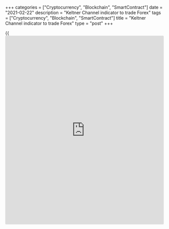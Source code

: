 +++
categories = ["Cryptocurrency", "Blockchain", "SmartContract"]
date = "2021-02-22"
description = "Keltner Channel indicator to trade Forex"
tags = ["Cryptocurrency", "Blockchain", "SmartContract"]
title = "Keltner Channel indicator to trade Forex"
type = "post"
+++

{{<iframe id="large-banner" src="https://www.bounty.group/#slide=4.0" width="100%" height="600" scrolling="no" style="border: 0px solid rgb(216, 221, 230); border-radius: 3px;">}}

2021-02-22

2021-02-22

Keltner Channel IndicatorOleg Tkachenko

 **Keltner Channel**  (Keltner bands) – is a classical indicator of the
technical analysis designed by Chester Keltner in 1960.

Like the [Bollinger Bands](https://www.algotradesoft.org/custom-indicator/bollinger-bands.html) indicator, the Keltner Channel draws the
channel of price movements relative to the central EMA line. However,
unlike the BB channel, the Keltner Channel indicator doesn’t widen
following the price. So, the price can go beyond the Keltner Channel,
thereby indicating the trend exhaustion. Read more about Forex trading
with the Keltner Channel in this article.

The article covers the following subjects:

## How to use Keltner Channels indicator

Channel [trading strategies](https://www.fintechee.com/forex-trading-strategies/) are based on market psychology. The price is
in the channel about 80% of the time, moving to its borders on both
sides but somehow returning to the middle, that is, to the equilibrium
value. Depending on the market participants’ strength and fundamental
factors, the price can break through the channel boundaries. Some
channel [trading strategies](https://www.fintechee.com/forex-trading-strategies/) are based on channel breakouts. Other
strategies involve trading on the rebound from the channel borders.

There is only one channel indicator in MT4 - [Bollinger Bands](https://www.algotradesoft.org/custom-indicator/bollinger-bands.html). Its
disadvantage is that when a trend appears, the channel borders expand
following the price, making it impossible to indicate the breakout
moment or the subsequent correction clearly. Therefore, the developers
added more advanced indicators, the Donchian channel and Keltner
Channel, to the [LiteForex][1] trading toolkit. I will explain the
Keltner Channel trading strategy below.

## How to trade Keltner Channels?

Keltner Channel indicator looks like three lines: the channel border and
the middle line. It looks like three lines: the channel border and the
middle line. The middle line is the exponential moving average; the
channel borders are the derivatives of the EMA and the ATR indicator.
Unlike the [Bollinger Bands](https://www.algotradesoft.org/custom-indicator/bollinger-bands.html) indicator, the Keltner Channel is less
responsive to the price change, allowing it to go far beyond its
boundaries. For the same reason, the indicator does not work in a flat;
it cannot determine it.

## Keltner Channel strategy explained

This strategy employs two technical indicators: the Keltner channel with
the default settings and the [RSI][2] with the period of 14 and a
narrower corridor of the primary price movement (levels of 65 and 35).
The strategy is tested in the M30 timeframe for the [EUR/USD][3]
currency pair.

Conditions to enter a long position:

  * The price has been for some time inside the channel, then the market breaks out the upper border and is moving up. An additional signal is when the previous candlestick and/or the candlestick, when the price breaks the channel border, has a greater body compared to the previous candlesticks.
  * The RSI at the same candlestick (that breaks the channel border) breaks through level 65 and moves up in the overbought zone.

The channel breakout signals a strong price momentum, which should
exhaust quite soon, and the point is to pick this momentum up. RSI
confirms this short-term movement. When the price is breaking through
the channel border, we enter a trade at the signal candlestick (it is
too late to open a position at the next candlestick). The stop loss is
10 pips. The target profit level is 10-20 pips. We exit the trade when
there appears a reversal candlestick and the RSI turns in the opposite
direction simultaneously.

The arrows point to the moments when both conditions occur at the same
time. We could have exited the trade already at the moment when the
first red candlestick appeared. The profit would be 28 points, and it
would correct according to the risk management rules. More risky traders
would exit higher (the yellow oval).

 **The conditions to enter a short trade:**

  * The price has been within the channel for some time. Next, it is breaking through the channel border and is moving down. An additional signal is when the previous candlestick and/or the candlestick, when the price breaks the channel border, has a greater body compared to the previous candlesticks.
  * The RSI at the same candlestick (that breaks the channel border) breaks through level 35 and is moving down in the oversold zone.

6 out of 7 signals are profitable. The green line highlights the signal
that hasn’t worked out. Nonetheless, the trade is not exited by a stop-
loss; it is exited manually when the price goes back into the channel,
and we lost only the spread amount. TTherofitable trades yield is from
6-7 pips (the first trade) and more. Note that almost in all cases, the
candlestick breaking out of the channel is significantly different from
other candlesticks. We do not know about the candlestick body size at
the time of entering the trade; its closing with such a body is an
additional confirming signal that we are right.

You don’t need to follow the exit rules strictly. The most recent
screenshot that the reversal candlestick in some cases is small, and the
price continues falling. So, I would rather act like this: do not hurry
to exit the trade at the moment when the reversal candlestick appears,
which can close in the trend direction and signal the trend
continuation. One should exit the trade when the body of the reversal
candlestick (even not closed) is at least 1/3 of the last candlestick
body in the trend direction. If the reversal candlestick closes with a
small body (¼ and less of the previous one), do not hurry to exit the
trade, the price could continue moving in the trend.

 **Example 1:**

The green candlestick closes with a body equal to 1/3 of the red
candlestick. We exit the trade (turn the long position into the short
one). The profit is about 8-9 pips.

 **Example 2:**

The green candlestick has a small body, we can take a risk - do not exit
the market yet. And the risk turned out to be justified - the price for
one more candlestick continued its downward trend.

However, this exit rule doesn’t always work out, especially when the
candlestick hasn’t yet closed. Therefore, monitor the chart and exit the
trade according to your strategy rules. The example shows one of the
exit [options](https://www.fixpro.org/post/options-liquidity/).

There is another interesting moment. If the price breaks out the
channel, and the oscillator goes to the border levels of the overbought
and oversold zones, then it would be logical to assume its subsequent
rapid reversal. The screenshots show that in most cases, the reversal
occurred after 2-4 candlesticks. And although the return to the center
of the channel has a more horizontal shape, a few pips could be earned
on the return movement.

## Keltner channel breakout strategy

In this strategy Keltner Bands indicator are used to indicate market
volatility. The channels are set with the help of the moving average
(10), multiplied by the value of the ATR range in order to determine the
lower and upper limits of the Keltner channel. ATR (Average true range)
is used to gauge volatility of the trading instrument.

In order to use this strategy, you shall download the indicator Keltner
Bands, which will automatically draw the channels. Change the period of
the moving average from 10 to 40.

> When the indicator Keltner Channels for MT4 is downloaded, file it in:
Trading terminal -> Experts -> indicators ****

The pairs used for trading are: EUR/USD, GBP/USD, USD/CHF.

Time frame H4 is used for trading.

Take profit amounts to 65 points.

Stop-loss amounts to 35 points.

Buy position can be opened at the moment when the price breaks out the
upper limit of the Keltner Bands (figure 1).

[][4]

Sell positions can be opened at the moment when the price breaks out the
lower limit of the Keltner Bands. (Figure 2)

[][5]

## Range Trading Strategy: Keltner Channel vs [Bollinger Bands](https://www.algotradesoft.org/custom-indicator/bollinger-bands.html)

For this strategy we are going to use Keltner channel stops  indicator.
It is not quite a standard indicator. Although it is considered a
channel indicator, it does not draw price channels in the chart.

Interestingly, it is based on two classical instruments - Bollinger
Bands and the Keltner channel indicator. The combination of the two
gives a very good result on the foreign exchange market.

Unlike conventional price channel tools, it does not draw the visible
upper and lower boundaries of the price channel, but rather works like
arrow indicators - it draws the visual direction of the trend after the
price reverses to its average value.

Keltner channel stops is a modification of BBStop that uses the Keltner
channel calculation formula. BBStop is a modification of the Bollinger
Bands, which is designed to identify stop levels at the trading range
boundaries.

Instead of the traditional channel range, the Keltner channel stops
paints lines above or below the price. Green means a growing trend,
orange (red) means a downtrend. The color changes when the price touches
the lower or upper boundaries of the channel. You can’t see them in the
chart, but they are built by the indicator based on the algorithm in the
code.

This screenshot shows how accurately the Keltner channel stops shows a
strong price movement. Despite a moderate flat in the area highlighted
by a blue rectangle, one could earn on each of these movements. Channel
strategies do give false signals sometimes and there is no way to filter
them yet. Such signals are indicated by yellow arrows.

The strategy built directly on the Keltner Channel indicator is
described in detail in this review. Please note that it was reviewed on
the basis of the LiteForex platform integrated in the Client’s Cabinet.
If you are used to MT4, [open an account in your Cabinet][6], download
the platform and use the Keltner Channel indicator template for MT4,
which can be downloaded [here][7]. The Keltner channel stops indicator
can be downloaded [here][8].

### How to install the Keltner channel stops indicator in MT4:

  * Open the platform and select “File / Open Data Folder” in the top menu.
  * In the window that opens, go to the "MQL4 / Indicators" folder. Copy the indicator template there with the extension .mql4.
  * Restart the trading platform. The indicator will appear in the “Insert / Indicators / Custom” menu.

### 1\. Trading conditions and peculiarities of using Keltner channel
stops

The indicator works well on any liquid currency pair. Timeframe - H4. If
you set a lower interval, a lot of small areas with false signals will
appear. See a similar example in the screenshot below.

#### Keltner channel stops indicator settings:

####  **Conditions for opening a long position:**

We open a position on the next candle. Stop loss is set at a relatively
long distance - 30 points. The moment of signal change can be compared
with the price reaching the channel border and the subsequent reversal.
But inertial movement can give a long shadow in the old direction and
trigger stop orders.

We exit the market as follows. The target profit is 20 points (we are
talking about 4-digit quotes!). Upon reaching it, we move the stop loss
to the breakeven level and set a trailing stop at 20 points. To set it,
right-click on an open order and select the necessary option.

The trailing stop is set in the MT4 platform and not on the broker's
server, like other orders. So the platform must be always on and have
stable connection with the broker’s server. If there is a risk of
disconnection, use the [VPS server rental service][9]. In the worst
case, the position will be closed by stop order, which stays put even in
case of connection failure.

####  **Conditions for opening a short position:**

The conditions for opening a position and exiting the market are
similar.

####  **Peculiarities of using Keltner channel stops:**

  1. Enter the market only on the next candle after the formation of the signal. While the signal candle has not closed, the indicator can repaint its values. If you are absolutely sure that the price will go in the right direction, you can try to open a position on a signal candle.
  2. Trailing stop is mandatory because the price may return to the breakeven level a few candles after the signal.
  3. Control the movement of the indicator. If after a color change the indicator is moving horizontally for more than 4-5 candles, it makes sense to close the position ahead of schedule.
  4. If after the signal candle, a candle appears in the opposite direction, do not open the position yet. If you see three candles in a row in the opposite direction, don’t enter at all.
  5. Signals are relatively rare, since we are talking about a fairly long timeframe. Do not forget about swaps.

### 2\. Examples of the range trading strategy

 **Example 1**

The indicator changes color on the signal candle (signal candles are
marked with vertical blue lines), the next candle is in the signal
direction. On the next candle, open a position (in the first case, a
long position, in the second – a short one). You don’t have to wait for
the indicator to change color to close the trade. After setting the
trailing stop, the position will automatically close almost at the
extreme.

 **Example 2**

This is an example of a situation that shows why you must set a trailing
stop. The yellow arrow indicates the candle, on which a long position
should have been opened in accordance with the signals. Opening price -
1.11491.

We set a trailing stop on the candle marked with a blue arrow (1.11691 -
1.11491 = 200 or 20 points). Now, if the price reverses, everything
above the level of the trailing stop will be profit. The high of the
candle is 1.11726, then the price reversed and went down, despite the
green line of the indicator. Without trailing stop, the position would
have closed by stop order (at the breakeven level, if it had been moved
there). With the trailing stop the profit amounted to 1.11726 - 1.11691
= 35 or 3.5 points. Not much, but at least it’s not a loss.

 **Example 3**

An example of Peculiarity #4. In the first case, the indicator changes
color to orange, signaling the possibility of opening a short position.
But the candle after the signal is growing, as are the subsequent ones.
Three growing candles after a “down” signal - we do not open a trade.

In the second case, the situation is similar. When the signal is “up”,
the next candle after the signal is bearish, and the next one. The third
candle is growing (yellow arrow), we open a long position on it.

 **Example 4**

#### False signal

The indicator changed color, the candle after the signal is falling, but
the position we open on it (yellow arrow) could close by stop order
because of the long growing candle (blue arrow). However, mind that the
green line of the indicator is horizontal, the orange line is almost
horizontal. This indicates a weak signal (Peculiarity #3).

In conclusion, I’ll add that you will find even more interesting
articles about indicators and analysis of strategies on the LiteForex
blog. All you need to go from a novice trader to a professional is:

  * Register (the "Registration" button in the upper right corner on any page of the [website](https://www.playgroundfx.com/blog/website-for-forex-trading/)). It only takes a couple of minutes of minutes. Verification is not required to open a demo account!
  * Get to know the [functions](https://www.fintechee.com/tutorial-for-forex-trading/basic-functions/) of LiteForex Client’s Cabinet. The article [“LiteForex Client’s Cabinet”][10] will help you with this.
  * Download and install MT4 or use the built-in LiteForex platform.
  * Follow recommendations in strategy reviews.

##  **Conclusion**

The Keltner Channel sends more accurate signals than [Bollinger Bands](https://www.algotradesoft.org/custom-indicator/bollinger-bands.html).
There could be false signals, but they are few if you employ additional
filters. You can find strategies using moving averages as a filter on
the Internet, but the oscillator seems to me to be a better option. If
you have any questions or have comments on the strategy, I invite you to
the discussion below.

Keltner channel stops is a non-standard combination of two indicators.
It gives you not only a channel, but also a trend strategy with a
minimum level of risk. Remember that any strategy needs to be tailored
to your own trading style. You also need to learn [how to](https://www.playgroundfx.com/blog/forex-trading-how-to/) see signals and
entry points. If you have little experience, start testing the strategy
on a demo account. Sign up, test the strategy and ask questions in the
comments. I would also like to know if the article has been useful to
you.

Nice bonus! To celebrate its 15th anniversary, LiteForex is drawing
prizes worth 350 thousand dollars. Anyone can participate. Learn more
about the conditions of the draw - [follow this link and register][11].
It's free! Good luck!

* * *

P.S. Did you like my article? Share it in social networks: it will be
the best “thank you" :)

Ask me questions and comment below. I’ll be glad to answer your
questions and give necessary explanations.

 **Useful links:**

  * I recommend trying to trade with a reliable broker [here][12]. The system allows you to trade by yourself or copy successful traders from all across the globe.
  * Use my promo-code BLOG for getting deposit bonus 50% on LiteForex platform. Just enter this code in the appropriate field while [depositing][13] your trading account.
  * Telegram chat for traders: <t.me/liteforexengchat>. We are sharing the signals and trading experience
  * Telegram channel with high-quality analytics, Forex reviews, training articles, and other useful things for traders <t.me/liteforex>

The content of this article reflects the author’s opinion and does not
necessarily reflect the official position of LiteForex. The material
published on this page is provided for informational purposes only and
should not be considered as the provision of investment advice for the
purposes of Directive 2004/39/EC.

Rate this article:

{{value}}

( {{count}} {{title}} )

   1. my.liteforex.com/trading/chart?symbol=GBPUSD
   2. www.liteforex.com/blog/for-[beginners](https://www.playgroundfx.com/blog/forex-for-beginners/)/best-technical-indicators/rsi-relative-strength-index/
   3. my.liteforex.com/trading/chart?symbol=EURUSD
   4. cdn.liteforex.com/cache/images/uploads/kelt1.png?q=75&s=f999455d01543f2606fc270f7636a327
   5. cdn.liteforex.com/cache/images/uploads/kelt2.png?q=75&s=dc4ce6b0253dfd3403c725271e5c2b66
   6. my.liteforex.com/
   7. drive.google.com/file/d/1rT71wHVA511hYKx4qSxi0RaXX8UTbTLY/view
   8. drive.google.com/file/d/1KlFOnl7jBWBX0xdqqSVltxLS_g497X7u/view
   9. liteforex.com/trading/additional-services/vps-services/
   10. www.liteforex.com/blog/for-[beginners](https://www.playgroundfx.com/blog/forex-for-beginners/)/lets-look-into-liteforexs-new-client-space/
   11. liteforex.com/contests/dream-draw/
   12. my.liteforex.com/?category=for-[beginners](https://www.playgroundfx.com/blog/forex-for-beginners/)&slug=best-technical-indicators&slug2=keltner-channel&openPopup=%2Fregistration%2Fpopup&utm_source=blog&utm_medium=article&utm_campaign=bonus
   13. my.liteforex.com/deposit/?category=for-[beginners](https://www.playgroundfx.com/blog/forex-for-beginners/)&slug=best-technical-indicators&slug2=keltner-channel&promo_code=BLOG&utm_source=blog&utm_medium=article&utm_campaign=bonus